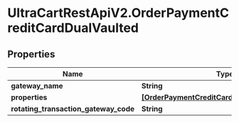 # UltraCartRestApiV2.OrderPaymentCreditCardDualVaulted

## Properties
Name | Type | Description | Notes
------------ | ------------- | ------------- | -------------
**gateway_name** | **String** |  | [optional] 
**properties** | [**[OrderPaymentCreditCardDualVaultedProperty]**](OrderPaymentCreditCardDualVaultedProperty.md) |  | [optional] 
**rotating_transaction_gateway_code** | **String** |  | [optional] 


